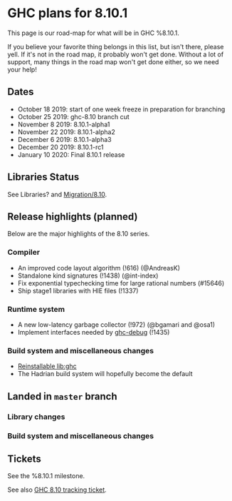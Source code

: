 # GHC plans for 8.10.1


This page is our road-map for what will be in GHC %8.10.1.


If you believe your favorite thing belongs in this list, but isn't there, please yell.  If it's not in the road map, it probably won't get done.  Without a lot of support, many things in the road map won't get done either, so we need your help!

## Dates

 - October  18 2019:  start of one week freeze in preparation for branching
 - October  25 2019:  ghc-8.10 branch cut
 - November 8  2019:  8.10.1-alpha1
 - November 22 2019:  8.10.1-alpha2
 - December 6  2019:  8.10.1-alpha3
 - December 20 2019:  8.10.1-rc1
 - January  10 2020:  Final 8.10.1 release


## Libraries Status


See Libraries? and [Migration/8.10](/migration/8.10).

## Release highlights (planned)


Below are the major highlights of the 8.10 series.

### Compiler

- An improved code layout algorithm (!616) (@AndreasK)
- Standalone kind signatures (!1438) (@int-index)
- Fix exponential typechecking time for large rational numbers (#15646)
- Ship stage1 libraries with HIE files (!1337)

### Runtime system

 - A new low-latency garbage collector (!972) (@bgamari and @osa1)
 - Implement interfaces needed by [ghc-debug](https://github.com/bgamari/ghc-debug) (!1435)

### Build system and miscellaneous changes

- [Reinstallable lib:ghc](https://mail.haskell.org/pipermail/ghc-devs/2017-July/014424.html)
- The Hadrian build system will hopefully become the default

## Landed in `master` branch


### Library changes


### Build system and miscellaneous changes


## Tickets

See the %8.10.1 milestone.

See also [GHC 8.10 tracking ticket](https://gitlab.haskell.org/ghc/ghc/issues/17214).


